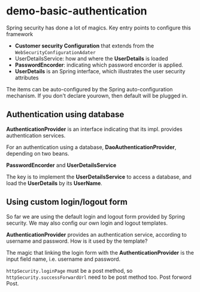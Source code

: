 # demo-basic-authentication

Spring security has done a lot of magics.  Key entry points to configure this framework

* **Customer security Configuration** that extends from the `WebSecurityConfigurationAdater`
* UserDetailsService: how and where the **UserDetails** is loaded
* **PasswordEncorder**: indicating which password encorder is applied. 
* **UserDetails** is an Spring interface, which illustrates the user security attributes

The items can be auto-configured by the Spring auto-configuration mechanism. If you don't declare yourown, then default will be plugged in. 

## Authentication using database

**AuthenticationProvider** is an interface indicating that its impl. provides authentication services. 

For an authentication using a database, **DaoAuthenticationProvider**, depending on two beans. 

**PasswordEncorder** and **UserDetailsService** 

The key is to implement the **UserDetailsService** to access a database, and load the **UserDetails** by its **UserName**. 

## Using custom login/logout form

So far we are using the default login and logout form provided by Spring security. We may also config our own login and logout templates. 

**AuthenticationProvider** provides an authentication service, according to username and password. How is it used by the template? 

The magic that linking the login form with the **AuthenticationProvider** is the input field name, i.e. username and password. 

`httpSecurity.loginPage` must be a post method, so `httpSecurity.successForwardUrl` need to be post method too. Post forword Post. 



